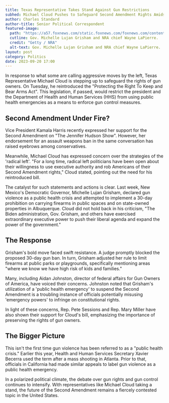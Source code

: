 ```yaml
---
title: Texas Representative Takes Stand Against Gun Restrictions
subhed: Michael Cloud Pushes to Safeguard Second Amendment Rights Amidst 'Public Health Crisis' Declarations
author: Charles Standard
author-title: Senior Political Correspondent
featured-image: 
  path: "https://a57.foxnews.com/static.foxnews.com/foxnews.com/content/uploads/2023/09/672/378/lujanwaynenra.png?ve=1&tl=1"
  cutline: Gov. Michelle Lujan Grisham and NRA chief Wayne LaPierre.
  credit: "Getty / NRA"
  alt-text: Gov. Michelle Lujan Grisham and NRA chief Wayne LaPierre.
layout: post
category: Politics
date: 2023-09-20 17:00
---
```


In response to what some are calling aggressive moves by the left, Texas Representative Michael Cloud is stepping up to safeguard the rights of gun owners. On Tuesday, he reintroduced the "Protecting the Right To Keep and Bear Arms Act". This legislation, if passed, would restrict the president and the Department of Health and Human Services (HHS) from using public health emergencies as a means to enforce gun control measures.

## Second Amendment Under Fire?

Vice President Kamala Harris recently expressed her support for the Second Amendment on "The Jennifer Hudson Show". However, her endorsement for an assault weapons ban in the same conversation has raised eyebrows among conservatives.

Meanwhile, Michael Cloud has expressed concern over the strategies of the 'radical left'. "For a long time, radical left politicians have been open about their willingness to use executive authority and rob Americans of their Second Amendment rights," Cloud stated, pointing out the need for his reintroduced bill.

The catalyst for such statements and actions is clear. Last week, New Mexico's Democratic Governor, Michelle Lujan Grisham, declared gun violence as a public health crisis and attempted to implement a 30-day prohibition on carrying firearms in public spaces and on state-owned properties in Albuquerque. Cloud did not hold back in his criticism, "The Biden administration, Gov. Grisham, and others have exercised extraordinary executive power to push their liberal agenda and expand the power of the government."

## The Response

Grisham's bold move faced swift resistance. A judge promptly blocked the proposed 30-day gun ban. In turn, Grisham adjusted her rule to limit firearms at public parks or playgrounds, specifically mentioning areas "where we know we have high risk of kids and families."

Many, including Aidan Johnston, director of federal affairs for Gun Owners of America, have voiced their concerns. Johnston noted that Grisham's utilization of a 'public health emergency' to suspend the Second Amendment is a troubling instance of officials potentially misusing 'emergency powers' to infringe on constitutional rights.

In light of these concerns, Rep. Pete Sessions and Rep. Mary Miller have also shown their support for Cloud's bill, emphasizing the importance of preserving the rights of gun owners.

## The Bigger Picture

This isn't the first time gun violence has been referred to as a "public health crisis." Earlier this year, Health and Human Services Secretary Xavier Becerra used the term after a mass shooting in Atlanta. Prior to that, officials in California had made similar appeals to label gun violence as a public health emergency.

In a polarized political climate, the debate over gun rights and gun control continues to intensify. With representatives like Michael Cloud taking a stand, the future of the Second Amendment remains a fiercely contested topic in the United States.
